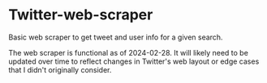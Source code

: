 # Twitter-web-scraper
Basic web scraper to get tweet and user info for a given search. 

The web scraper is functional as of 2024-02-28. It will likely need to be updated over time to reflect changes in Twitter's web layout or edge cases that I didn't originally consider.
